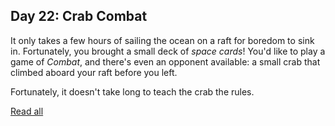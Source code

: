 ## Day 22: Crab Combat

It only takes a few hours of sailing the ocean on a raft for boredom to sink in. Fortunately, you brought a small deck of *space cards*! You'd like to play a game of *Combat*, and there's even an opponent available: a small crab that climbed aboard your raft before you left.

Fortunately, it doesn't take long to teach the crab the rules.

[Read all](https://adventofcode.com/2020/day/22)

